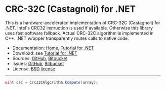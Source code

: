 # CRC-32C (Castagnoli) for .NET #

This is a hardware-accelerated implementation of CRC-32C (Castagnoli) for .NET.
Intel's CRC32 instruction is used if available. Otherwise this library uses fast software fallback.
Actual CRC-32C algorithm is implemented in C++. .NET wrapper transparently routes calls to native code.

* Documentation: [Home](https://crc32c.machinezoo.com/), [Tutorial for .NET](https://crc32c.machinezoo.com/#net)
* Download: see [Tutorial for .NET](https://crc32c.machinezoo.com/#net)
* Sources: [GitHub](https://github.com/robertvazan/crc32c.net), [Bitbucket](https://bitbucket.org/robertvazan/crc32c.net)
* Issues: [GitHub](https://github.com/robertvazan/crc32c.net/issues), [Bitbucket](https://bitbucket.org/robertvazan/crc32c.net/issues)
* License: [BSD license](https://opensource.org/licenses/BSD-3-Clause)

***

```csharp
uint crc = Crc32CAlgorithm.Compute(array);
```

